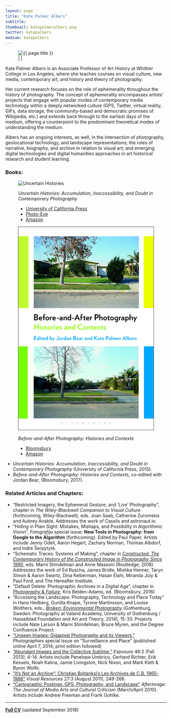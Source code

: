 ```yaml
---
layout: page
title: "Kate Palmer Albers"
subtitle:
thumbnail: katepalmeralbers.png
twitter: katepalbers
medium: katepalbers
---
```

<figure class="figure-profile">
	<img src="assets/images/{{ page.thumbnail }}" alt="{{ page.title }}" />
	<figcaption>
		<a href="mailto:kpalbers@email.arizona.edu"><i class="fa fa-envelope fa-2x hvr-grow"></i></a> | <a href="https://www.twitter.com/{{ page.twitter }}"><i class="fa fa-twitter fa-2x hvr-grow"></i></a> | <a href="https://www.medium.com/@{{ page.medium }}"><i class="fa fa-medium fa-2x hvr-grow"></i></a>
	</figcaption>
</figure>

Kate Palmer Albers is an Associate Professor of Art History at Whittier College in Los Angeles, where she teaches courses on visual culture, new media, contemporary art, and history and theory of photography.

Her current research focuses on the role of ephemerality throughout the history of photography. The concept of ephemerality encompasses artists’ projects that engage with popular modes of contemporary media technology within a deeply networked culture (GPS, Twitter, virtual reality, GIFs, data storage, the community-based and democratic promises of Wikipedia, etc.) and extends back through to the earliest days of the medium, offering a counterpoint to the predominant theoretical modes of understanding the medium.

Albers has an ongoing interests, as well, in the intersection of photography, geolocational technology, and landscape representations; the roles of narrative, biography, and archive in relation to visual art; and emerging digital technologies and digital humanities approaches in art historical research and student learning.



### **Books:**

<figure class="figure-sm">
	<img src="assets/images/uncertainhistories.jpg" alt="Uncertain Histories" />
	<figcaption>
	<p><em>Uncertain Histories: Accumulation, Inaccessibility, and Doubt in Contemporary Photography</em></p>
	<ul>
		<li><a href="http://www.ucpress.edu/book.php?isbn=9780520285279">University of California Press</a></li>
		<li><a href="http://www.photoeye.com/bookstore/citation.cfm?catalog=CA079&i=9780520285279&i2=">Photo-Eye</a></li>
		<li><a href="http://www.amazon.com/Uncertain-Histories-Accumulation-Inaccessibility-Contemporary/dp/0520285271">Amazon</a></li>
	</ul>
	</figcaption>
</figure>

<figure class="figure-sm">
	<img src="assets/images/Before_After_cover_C-E.jpg" alt="Before_After" />
	<figcaption>
	<p><em>Before-and-After Photography: Histories and Contexts</em></p>
	<ul>
		<li><a href="https://www.bloomsbury.com/us/before-and-after-photography-9781474253116/">Bloomsbury</a></li>
		<li><a href="https://www.amazon.com/Before-After-Photography-Histories-Contexts/dp/1474253113">Amazon</a></li>
	</ul>
	</figcaption>
</figure>

- *Uncertain Histories: Accumulation, Inaccessibility, and Doubt in Contemporary Photography* (University of California Press, 2015).
- *Before-and-After Photography: Histories and Contexts*, co-edited with Jordan Bear, (Bloomsbury, 2017).

### **Related Articles and Chapters:**
- “Restricted Imagery, the Ephemeral Gesture, and ‘Live’ Photography”, chapter in *The Wiley-Blackwell Companion to Visual Culture* (forthcoming, Wiley-Blackwell), eds. Joan Saab, Catherine Zuromskis and Aubrey Anable. Addresses the work of Cassils and astronaut.io.
- “Hiding in Plain Sight: Mistakes, Mishaps, and Possibility in Algorithmic Vision”, *Fotografija* special issue: **New Tools in Photography: from Google to the Algorithm** (forthcoming). Edited by Paul Paper. Artists include Jenny Odell, Aaron Hegert, Zachary Norman, Thomas Albdorf, and Indré Šerpytytė.
- “Schematic Traces: Systems of Making”, chapter in [*Constructed: The Contemporary History of the Constructed Image in Photography Since 1990*](https://www.taylorfrancis.com/books/e/9781317299110), eds. Marni Shindelman and Anne Massoni (Routledge, 2018). Addresses the work of Ed Ruscha, James Bridle, Mishka Henner, Taryn Simon & Aaron Swartz, Dina Kelberman, Hasan Elahi, Miranda July & Paul Ford, and The Hereafter Institute.
- “Default Delete: Photographic Archives in a Digital Age”, chapter in [*Photography & Failure*](https://www.bloomsbury.com/us/photography-and-failure-9781474293402/), Kris Belden-Adams, ed. (Bloomsbury, 2016)
- “Accessing the Landscape: Photography, Technology and Place Today” in Hans Hedberg, Gunilla Knape, Tyrone Martinsson, and Louise Wolthers, eds., [*Broken: Environmental Photography*](https://www.photoeye.com/bookstore/citation.cfm?catalog=IB531&i=&i2=9789198087468) (Gothenburg, Sweden: Photography at Valand Academy, University of Gothenburg / Hasselblad Foundation and Art and Theory, 2014), 15-33. Projects include Nate Larson & Marni Shindelman, Bruce Myren, and the Degree Confluence Project.
- [“Unseen Images: Gigapixel Photography and its Viewers,”](/assets/pdfs/Albers_Unseen_Images_2014.pdf) *Photographies* special issue on “Surveillance and Place” (published online April 7, 2014; print edition followed)
- [“Abundant Images and the Collective Sublime,”](/assets/pdfs/Albers_Abundant_Images_2013_compressed.pdf) *Exposure* 46:2 (Fall 2013), 4-14. Artists include Penelope Umbrico, Gerhard Richter, Erik Kessels, Noah Kalina, Jamie Livingston, Nick Nixon, and Mark Klett & Byron Wolfe.
- [“It’s Not an Archive”: Christian Boltanksi’s Les Archives de C.B. 1965-1988”](/assets/pdfs/Albers_Boltanski_2011.pdf) *Visual Resources* 27:3 (August 2011), 249-266.
- [“Cartographic Postings: GPS, Photography, and Landscape”](/assets/pdfs/Albers_CartographicPostings.pdf) *Afterimage: The Journal of Media Arts and Cultural Criticism* (March/April 2010). Artists include Andrew Freeman and Frank Gohlke.

---

**[Full CV](/assets/pdfs/Albers_CV_2018.pdf)**  (updated September 2018)

